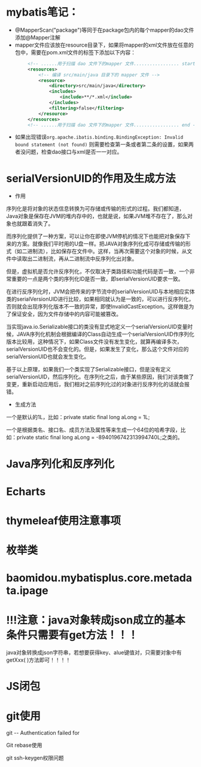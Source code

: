 # mybatis笔记：
- @MapperScan("package")等同于在package包内的每个mapper的dao文件添加@Mapper注解
- mapper文件应该放在resource目录下，如果将mapper的xml文件放在任意的包中，需要在pom.xml文件的<build>标签下添加以下内容： 
```xml
        <!-- ......用于扫描 dao 文件下的mapper 文件................. start -->
        <resources>
            <!-- 编译 src/main/java 目录下的 mapper 文件 -->
            <resource>
                <directory>src/main/java</directory>
                <includes>
                    <include>**/*.xml</include>
                </includes>
                <filtering>false</filtering>
            </resource>
        </resources>
        <!-- ......用于扫描 dao 文件下的mapper 文件................. end -->
```
- 如果出现错误`org.apache.ibatis.binding.BindingException: Invalid bound statement (not found)` 则需要检查第一条或者第二条的设置，如果两者没问题，检查dao接口与xml是否一一对应。

# serialVersionUID的作用及生成方法
- 作用 

序列化是将对象的状态信息转换为可存储或传输的形式的过程。我们都知道，Java对象是保存在JVM的堆内存中的，也就是说，如果JVM堆不存在了，那么对象也就跟着消失了。

而序列化提供了一种方案，可以让你在即使JVM停机的情况下也能把对象保存下来的方案。就像我们平时用的U盘一样。把JAVA对象序列化成可存储或传输的形式（如二进制流），比如保存在文件中。这样，当再次需要这个对象的时候，从文件中读取出二进制流，再从二进制流中反序列化出对象。

但是，虚拟机是否允许反序列化，不仅取决于类路径和功能代码是否一致，一个非常重要的一点是两个类的序列化ID是否一致，即serialVersionUID要求一致。

在进行反序列化时，JVM会把传来的字节流中的serialVersionUID与本地相应实体类的serialVersionUID进行比较，如果相同就认为是一致的，可以进行反序列化，否则就会出现序列化版本不一致的异常，即使InvalidCastException。这样做是为了保证安全，因为文件存储中的内容可能被篡改。

当实现java.io.Serializable接口的类没有显式地定义一个serialVersionUID变量时候，JAVA序列化机制会根据编译的Class自动生成一个serialVersionUID作序列化版本比较用，这种情况下，如果Class文件没有发生变化，就算再编译多次，serialVersionUID也不会变化的。但是，如果发生了变化，那么这个文件对应的serialVersionUID也就会发生变化。

基于以上原理，如果我们一个类实现了Serializable接口，但是没有定义serialVersionUID，然后序列化。在序列化之后，由于某些原因，我们对该类做了变更，重新启动应用后，我们相对之前序列化过的对象进行反序列化的话就会报错。

- 生成方法

一个是默认的1L，比如：private static final long aLong = 1L;

一个是根据类名、接口名、成员方法及属性等来生成一个64位的哈希字段，比如：private static final long aLong = -8940196742313994740L;之类的。


# Java序列化和反序列化

# Echarts

# thymeleaf使用注意事项

# 枚举类
# baomidou.mybatisplus.core.metadata.ipage
# !!!注意：java对象转成json成立的基本条件只需要有get方法！！！
java对象转换成json字符串，若想要获得key、alue键值对，只需要对象中有getXxx(  )方法即可！！！！
# JS闭包

# git使用
git -- Authentication failed for 

Git rebase使用

git ssh-keygen权限问题